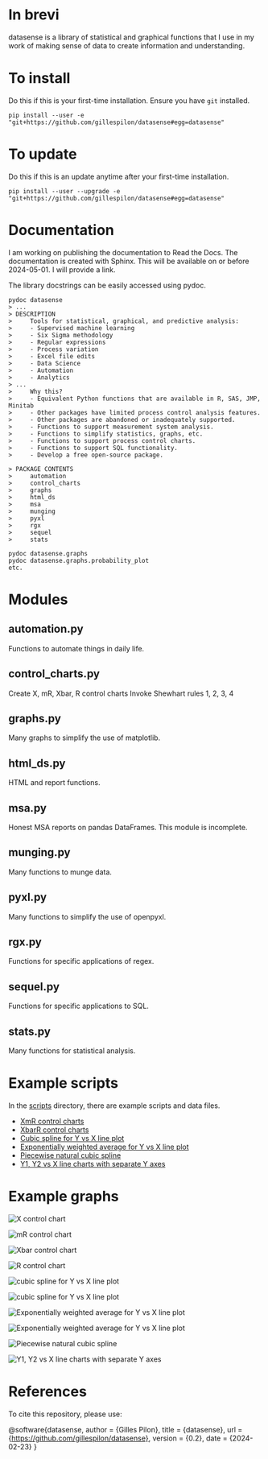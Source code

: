 # In brevi

datasense is a library of statistical and graphical functions that I use in my work of making sense of data to create information and understanding.

# To install #

Do this if this is your first-time installation. Ensure you have `git` installed.

```
pip install --user -e "git+https://github.com/gillespilon/datasense#egg=datasense"
```

# To update #

Do this if this is an update anytime after your first-time installation.

```
pip install --user --upgrade -e "git+https://github.com/gillespilon/datasense#egg=datasense"
```
# Documentation

I am working on publishing the documentation to Read the Docs. The documentation is created with Sphinx. This will be available on or before 2024-05-01. I will provide a link.

The library docstrings can be easily accessed using pydoc.

    pydoc datasense
    > ...
    > DESCRIPTION
    >     Tools for statistical, graphical, and predictive analysis:
    >     - Supervised machine learning
    >     - Six Sigma methodology
    >     - Regular expressions
    >     - Process variation
    >     - Excel file edits
    >     - Data Science
    >     - Automation
    >     - Analytics
    > ...
    >     Why this?
    >     - Equivalent Python functions that are available in R, SAS, JMP, Minitab
    >     - Other packages have limited process control analysis features.
    >     - Other packages are abandoned or inadequately supported.
    >     - Functions to support measurement system analysis.
    >     - Functions to simplify statistics, graphs, etc.
    >     - Functions to support process control charts.
    >     - Functions to support SQL functionality.
    >     - Develop a free open-source package.

    > PACKAGE CONTENTS
    >     automation
    >     control_charts
    >     graphs
    >     html_ds
    >     msa
    >     munging
    >     pyxl
    >     rgx
    >     sequel
    >     stats

    pydoc datasense.graphs
    pydoc datasense.graphs.probability_plot
    etc.

# Modules

## automation.py

Functions to automate things in daily life.

## control_charts.py

Create X, mR, Xbar, R control charts
Invoke Shewhart rules 1, 2, 3, 4

## graphs.py

Many graphs to simplify the use of matplotlib.

## html_ds.py

HTML and report functions.


## msa.py

Honest MSA reports on pandas DataFrames. This module is incomplete.

## munging.py

Many functions to munge data.

## pyxl.py

Many functions to simplify the use of openpyxl.

## rgx.py

Functions for specific applications of regex.

## sequel.py

Functions for specific applications to SQL.

## stats.py

Many functions for statistical analysis.

# Example scripts

In the [scripts](scripts/) directory, there are example scripts and data files.

- [XmR control charts](scripts/x_mr_control_charts.py)
- [XbarR control charts](scripts/xbar_r_control_charts.py)
- [Cubic spline for Y vs X line plot](scripts/cubic_spline.py)
- [Exponentially weighted average for Y vs X line plot](scripts/exponentially_weighted_average_example.py)
- [Piecewise natural cubic spline](scripts/scripts/piecewise_natural_cubic_spline.py)
- [Y1, Y2 vs X line charts with separate Y axes](scripts/plot_lineleft_lineright_x_y1_y2.py)

# Example graphs

![X control chart](scripts/x_mr_example_x.svg)

![mR control chart](scripts/x_mr_example_mr.svg)

![Xbar control chart](scripts/xbar_r_example_xbar.svg)

![R control chart](scripts/xbar_r_example_r.svg)

![cubic spline for Y vs X line plot](scripts/cubic_spline_datetime_float.svg)

![cubic spline for Y vs X line plot](scripts/cubic_spline_integer_float.svg)

![Exponentially weighted average for Y vs X line plot](scripts/exponentially_weighted_average_datetime_float.svg)

![Exponentially weighted average for Y vs X line plot](scripts/exponentially_weighted_average_integer_float.svg)

![Piecewise natural cubic spline](scripts/spline_piecewise_natural_cubic_spline_TARGET_FEATURE_30.svg)

![Y1, Y2 vs X line charts with separate Y axes](scripts/plot_lineleft_lineright_x_y1_y2.svg)

# References

To cite this repository, please use:

@software{datasense,
  author      = {Gilles Pilon},
  title       = {datasense},
  url         = {https://github.com/gillespilon/datasense},
  version     = {0.2},
  date        = {2024-02-23}
}
